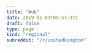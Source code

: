 ```yaml
---
title: "#uk"
date: 2019-01-03T09:57:37Z
draft: false
type: page
kind: "regional"
subreddit: "/r/unitedkingdom"
---
```

